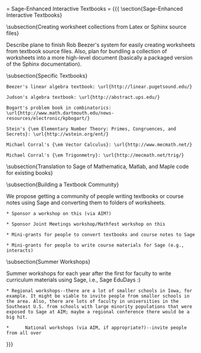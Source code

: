 = Sage-Enhanced Interactive Textbooks =
{{{
\section{Sage-Enhanced Interactive Textbooks}


\subsection{Creating worksheet collections from Latex or Sphinx source files}

Describe plane to finish Rob Beezer's system for easily creating worksheets from textbook source files.
Also, plan for bundling a collection of worksheets into a more high-level document (basically a packaged
version of the Sphinx documentation). 

\subsection{Specific Textbooks}

    Beezer's linear algebra textbook: \url{http://linear.pugetsound.edu/}

    Judson's algebra textbook: \url{http://abstract.ups.edu/}

    Bogart's problem book in combinatorics: \url{http://www.math.dartmouth.edu/news-resources/electronic/kpbogart/}

    Stein's {\em Elementary Number Theory: Primes, Congruences, and Secrets}: \url{http://wstein.org/ent/}

    Michael Corral's {\em Vector Calculus}: \url{http://www.mecmath.net/}

    Michael Corral's {\em Trigonmetry}: \url{http://mecmath.net/trig/}

    

\subsection{Translation to Sage of Mathematica, Matlab, and Maple code for existing books}


\subsection{Building a Textbook Community}

We propose getting a community of people writing textbooks or course notes using 
Sage and converting them to folders of worksheets.

    * Sponsor a workshop on this (via AIM?)

    * Sponsor Joint Meetings workshop/Mathfest workshop on this

    * Mini-grants for people to convert textbooks and course notes to Sage

    * Mini-grants for people to write course materials for Sage (e.g., interacts) 

\subsection{Summer Workshops}

Summer workshops for each year after the first for faculty to write curriculum materials using Sage, i.e., Sage EduDays :)

    * Regional workshops--there are a lot of smaller schools in Iowa, for example. It might be viable to invite people from smaller schools in the area. Also, there are lots of faculty in universities in the Southeast U.S. from schools with large minority populations that were exposed to Sage at AIM; maybe a regional conference there would be a big hit.

    *      National workshops (via AIM, if appropriate?)--invite people from all over 

}}}
